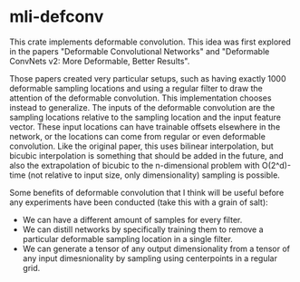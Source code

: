 # mli-defconv

This crate implements deformable convolution. This idea was first explored in the papers "Deformable Convolutional Networks" and "Deformable ConvNets v2: More Deformable, Better Results".

Those papers created very particular setups, such as having exactly 1000 deformable sampling locations and using a regular filter to draw the attention of the deformable convolution. This implementation chooses instead to generalize. The inputs of the deformable convolution are the sampling locations relative to the sampling location and the input feature vector. These input locations can have trainable offsets elsewhere in the network, or the locations can come from regular or even deformable convolution. Like the original paper, this uses bilinear interpolation, but bicubic interpolation is something that should be added in the future, and also the extrapolation of bicubic to the n-dimensional problem with O(2^d)-time (not relative to input size, only dimensionality) sampling is possible.

Some benefits of deformable convolution that I think will be useful before any experiments have been conducted (take this with a grain of salt):

- We can have a different amount of samples for every filter.
- We can distill networks by specifically training them to remove a particular deformable sampling location in a single filter.
- We can generate a tensor of any output dimensionality from a tensor of any input dimesnionality by sampling using centerpoints in a regular grid.
